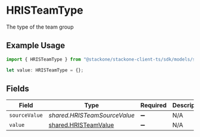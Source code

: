 # HRISTeamType

The type of the team group

## Example Usage

```typescript
import { HRISTeamType } from "@stackone/stackone-client-ts/sdk/models/shared";

let value: HRISTeamType = {};
```

## Fields

| Field                                                               | Type                                                                | Required                                                            | Description                                                         | Example                                                             |
| ------------------------------------------------------------------- | ------------------------------------------------------------------- | ------------------------------------------------------------------- | ------------------------------------------------------------------- | ------------------------------------------------------------------- |
| `sourceValue`                                                       | *shared.HRISTeamSourceValue*                                        | :heavy_minus_sign:                                                  | N/A                                                                 |                                                                     |
| `value`                                                             | [shared.HRISTeamValue](../../../sdk/models/shared/hristeamvalue.md) | :heavy_minus_sign:                                                  | N/A                                                                 | team                                                                |
